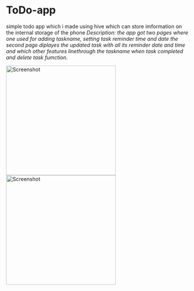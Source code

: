 # ToDo-app

simple todo app which i made using hive which can store imformation on the internal storage of the phone
*Description: the app got two pages where one used for adding taskname,  setting task reminder time and date
the second page diplayes the updated task with all its reminder date and time and which other features linethrough the taskname when task completed and delete task fumction.*


<img src="https://github.com/yosephyonas/minimal-todo-app/assets/101545038/5c2b649c-ec8f-4913-9edb-402591e03132" alt="Screenshot" width="300">





<img src="https://github.com/yosephyonas/minimal-todo-app/assets/101545038/4b347034-1bc0-4516-94a9-eb886250ab2c" alt="Screenshot" width="300">



